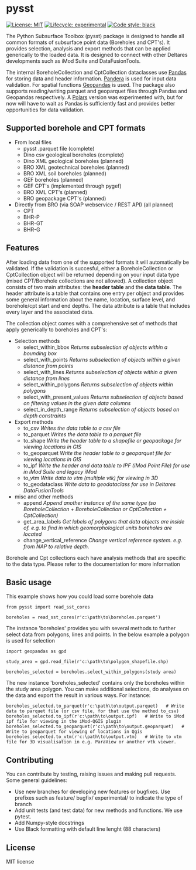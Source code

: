 # pysst
[![License: MIT](https://img.shields.io/pypi/l/imod)](https://choosealicense.com/licenses/mit)
[![Lifecycle: experimental](https://lifecycle.r-lib.org/articles/figures/lifecycle-experimental.svg)](https://lifecycle.r-lib.org/articles/stages.html)
[![Code style: black](https://img.shields.io/badge/code%20style-black-000000.svg)](https://github.com/ambv/black)

The Python Subsurface Toolbox (pysst) package is designed to handle all common formats of subsurface point data (Boreholes and CPT's). It provides selection, analysis and export methods that can be applied generically to the loaded data. It is designed to connect with other Deltares developments such as iMod Suite and DataFusionTools.

The internal BoreholeCollection and CptCollection dataclasses use [Pandas](https://pandas.pydata.org/) for storing data and header information. [Pandera](https://pandera.readthedocs.io/en/stable/) is used for input data validation. For spatial functions [Geopandas](https://geopandas.org/en/stable/) is used. The package also supports reading/writing parquet and geoparquet files through Pandas and Geopandas respectively. A [Polars](https://www.pola.rs/) version was experimented with, but for now will have to wait as Pandas is sufficiently fast and provides better opportunities for data validation.


## Supported borehole and CPT formats
- From local files
    - pysst .parquet file (complete)
    - Dino csv geological boreholes (complete)
    - Dino XML geological boreholes (planned)
    - BRO XML geotechnical boreholes (planned)
    - BRO XML soil boreholes (planned)
    - GEF boreholes (planned)
    - GEF CPT's (implemented through pygef)
    - BRO XML CPT's (planned)
    - BRO geopackage CPT's (planned)
- Directly from BRO (via SOAP webservice / REST API) (all planned)
    - CPT
    - BHR-P
    - BHR-GT
    - BHR-G

## Features
After loading data from one of the supported formats it will automatically be validated. If the validation is succesful, either a BoreholeCollection or CptCollection object will be returned depending on your input data type (mixed CPT/Borehole collections are not allowed). A collection object consists of two main attributes: the **header table** and the **data table**. The header attribute is a table that contains one entry per object and provides some general information about the name, location, surface level, and borehole/cpt start and end depths. The data attribute is a table that includes every layer and the associated data.

The collection object comes with a comprehensive set of methods that apply generically to boreholes and CPT's:

- Selection methods    
    - select_within_bbox                *Returns subselection of objects within a bounding box*
    - select_with_points                *Returns subselection of objects within a given distance from points*
    - select_with_lines                 *Returns subselection of objects within a given distance from lines*
    - select_within_polygons            *Returns subselection of objects within polygons* 
    - select_with_present_values        *Returns subselection of objects based on filtering values in the given data columns* 
    - select_in_depth_range             *Returns subselection of objects based on depth constraints* 
- Export methods
    - to_csv                            *Writes the data table to a csv file*
    - to_parquet                        *Writes the data table to a parquet file*
    - to_shape                          *Write the header table to a shapefile or geopackage for viewing locations in GIS*
    - to_geoparquet                     *Write the header table to a geoparquet file for viewing locations in GIS*
    - to_ipf                            *Write the header and data table to IPF (iMod Point File) for use in iMod Suite and legacy iMod*
    - to_vtm                            *Write data to vtm (multiple vtk) for viewing in 3D*
    - to_geodataclass                   *Write data to geodataclass for use in Deltares DataFusionTools*
- misc and other methods
    - append                            *Append another instance of the same type (so BoreholeCollection + BoreholeCollection or CptCollection + CptCollection)*
    - get_area_labels                   *Get labels of polygons that data objects are inside of. e.g. to find in which geomorphological units boreholes are located*
    - change_vertical_reference         *Change vertical reference system. e.g. from NAP to relative depth.*

Borehole and Cpt collections each have analysis methods that are specific to the data type. Please refer to the documentation for more information

## Basic usage
This example shows how you could load some borehole data
```
from pysst import read_sst_cores

boreholes = read_sst_cores(r'c:\path\to\boreholes.parquet')
```

The instance 'boreholes' provides you with several methods to further select data from polygons, lines and points. In the below example a polygon is used for selection
```
import geopandas as gpd

study_area = gpd.read_file(r'c:\path\to\polygon_shapefile.shp)

boreholes_selected = boreholes.select_within_polygons(study area)
```

The new instance 'boreholes_selected' contains only the boreholes within the study area polygon. You can make additional selections, do analyses on the data and export the result in various ways. For instance:
```
boreholes_selected.to_parquet(r'c:\path\to\output.parquet)   # Write data to parquet file (or csv file, for that use the method to_csv)
boreholes_selected.to_ipf(r'c:\path\to\output.ipf)   # Write to iMod ipf file for viewing in the iMod-QGIS plugin
boreholes_selected.to_geoparquet(r'c:\path\to\output.geoparquet)   # Write to geoparquet for viewing of locations in Qgis
boreholes_selected.to_vtm(r'c:\path\to\output.vtm)   # Write to vtm file for 3D visualisation in e.g. ParaView or another vtk viewer.
```

## Contributing

You can contribute by testing, raising issues and making pull requests. Some general guidelines:

- Use new branches for developing new features or bugfixes. Use prefixes such as feature/ bugfix/ experimental/ to indicate the type of branch
- Add unit tests (and test data) for new methods and functions. We use pytest.
- Add Numpy-style docstrings
- Use Black formatting with default line lenght (88 characters)

## License
MIT license

